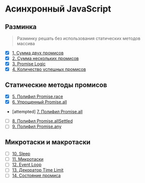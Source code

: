 # Асинхронный JavaScript

## Разминка
> Разминку решать без использования статических методов массива
- [x] [1. Сумма двух промисов](1.add-two-promises.js)
- [x] [2. Сумма нескольких промисов](2.add-all-promises.js)
- [x] [3. Promise Logic](3.promise-logic.js)
- [x] [4. Количество успешных промисов](4.count-fulfilled-promises.js)

## Статические методы промисов
- [x] [5. Полифил Promise.race](5.race.js)
- [x] [6. Упрощенный Promise.all](6.simple-all.js)
- [attempted] [7. Полифил Promise.all](7.all.js)
- [ ] [8. Полифил Promise.allSettled](8.all-settled.js)
- [ ] [9. Полифил Promise.any](9.any.js)

## Микротаски и макротаски
- [ ] [10. Sleep](10.sleep.js)
- [ ] [11. Микротаски](11.microtasks.js)
- [ ] [12. Event Loop](12.event-loop.js)
- [ ] [13. Декоратор Time Limit](13.time-limit.js)
- [ ] [14. Состояние промиса](14.state.js)